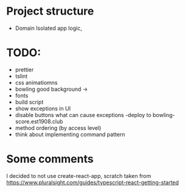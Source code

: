 # Project structure

-   Domain
    Isolated app logic,

# TODO:

-   prettier
-   tslint
-   css animatiomns
-   bowling good background ->
-   fonts
-   build script
-   show exceptions in UI
-   disable buttons what can cause exceptions
    -deploy to bowling-score.est1908.club
-   method ordering (by access level)
-   think about implementing command pattern

# Some comments

I decided to not use create-react-app, scratch taken from https://www.pluralsight.com/guides/typescript-react-getting-started
